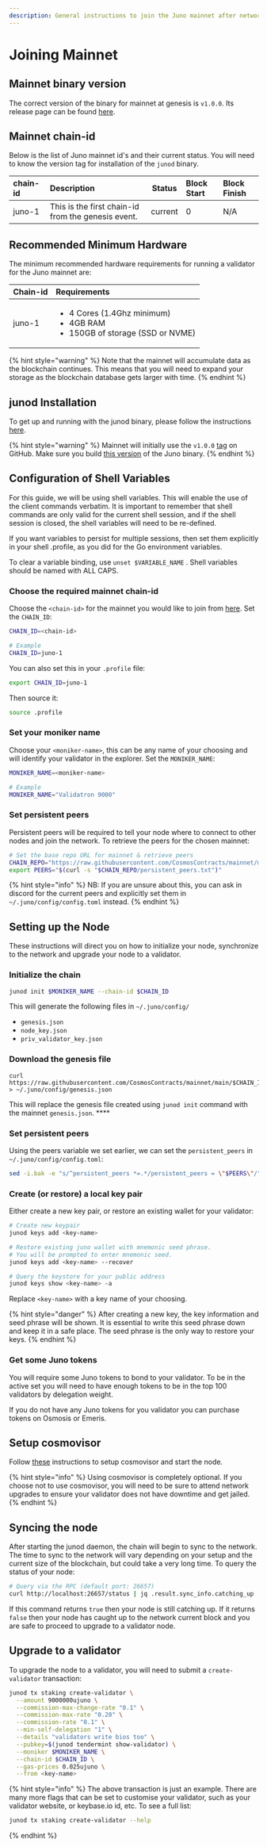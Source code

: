 ```yaml
---
description: General instructions to join the Juno mainnet after network genesis.
---
```


# Joining Mainnet

## Mainnet binary version

The correct version of the binary for mainnet at genesis is `v1.0.0`. Its release page can be found [here](https://github.com/CosmosContracts/juno/releases/tag/v1.0.0).

## Mainnet chain-id

Below is the list of Juno mainnet id's and their current status. You will need to know the version tag for installation of the `junod` binary. 

| chain-id | Description | Status | Block Start | Block Finish |
| :--- | :--- | :---: | :--- | :--- |
| juno-1 | This is the first chain-id from the genesis event. | current | 0 | N/A |

## Recommended Minimum Hardware

The minimum recommended hardware requirements for running a validator for the Juno mainnet are:

<table>
  <thead>
    <tr>
      <th style="text-align:left">Chain-id</th>
      <th style="text-align:left">Requirements</th>
    </tr>
  </thead>
  <tbody>
    <tr>
      <td style="text-align:left">juno-1</td>
      <td style="text-align:left">
        <p></p>
        <ul>
          <li>4 Cores (1.4Ghz minimum)</li>
          <li>4GB RAM</li>
          <li>150GB of storage (SSD or NVME)</li>
        </ul>
      </td>
    </tr>
  </tbody>
</table>

{% hint style="warning" %}
Note that the mainnet will accumulate data as the blockchain continues. This means that you will need to expand your storage as the blockchain database gets larger with time.
{% endhint %}

## junod Installation

To get up and running with the junod binary, please follow the instructions [here](getting-setup.md).

{% hint style="warning" %}
Mainnet will initially use the `v1.0.0` [tag](https://github.com/CosmosContracts/juno/releases/tag/v1.0.0) on GitHub. Make sure you build [this version](https://github.com/CosmosContracts/juno/tree/v1.0.0) of the Juno binary.
{% endhint %}

## Configuration of Shell Variables

For this guide, we will be using shell variables. This will enable the use of the client commands verbatim. It is important to remember that shell commands are only valid for the current shell session, and if the shell session is closed, the shell variables will need to be re-defined. 

If you want variables to persist for multiple sessions, then set them explicitly in your shell .profile, as you did for the Go environment variables.

To clear a variable binding, use `unset $VARIABLE_NAME` . Shell variables should be named with ALL CAPS.

### Choose the required mainnet chain-id

Choose the `<chain-id>` for the mainnet you would like to join from [here](joining-mainnet.md#mainnet-chain-id). Set the `CHAIN_ID`:

```bash
CHAIN_ID=<chain-id>

# Example
CHAIN_ID=juno-1
```

You can also set this in your `.profile` file:

```bash
export CHAIN_ID=juno-1
```

Then source it:

```bash
source .profile
```

### Set your moniker name

Choose your `<moniker-name>`, this can be any name of your choosing and will identify your validator in the explorer. Set the `MONIKER_NAME`:

```bash
MONIKER_NAME=<moniker-name>

# Example
MONIKER_NAME="Validatron 9000"
```

### **Set persistent peers**

Persistent peers will be required to tell your node where to connect to other nodes and join the network. To retrieve the peers for the chosen mainnet:

```bash
# Set the base repo URL for mainnet & retrieve peers
CHAIN_REPO="https://raw.githubusercontent.com/CosmosContracts/mainnet/main/$CHAIN_ID" && \
export PEERS="$(curl -s "$CHAIN_REPO/persistent_peers.txt")"
```

{% hint style="info" %}
NB: If you are unsure about this, you can ask in discord for the current peers and explicitly set them in `~/.juno/config/config.toml` instead.
{% endhint %}

## Setting up the Node

These instructions will direct you on how to initialize your node, synchronize to the network and upgrade your node to a validator. 

### **Initialize the chain**

```bash
junod init $MONIKER_NAME --chain-id $CHAIN_ID
```

This will generate the following files in `~/.juno/config/`

* `genesis.json` 
* `node_key.json` 
* `priv_validator_key.json`

### Download the genesis file

```text
curl https://raw.githubusercontent.com/CosmosContracts/mainnet/main/$CHAIN_ID/genesis.json > ~/.juno/config/genesis.json
```

This will replace the genesis file created using `junod init` command with the mainnet `genesis.json`. ****

### **Set persistent peers**

Using the peers variable we set earlier, we can set the `persistent_peers` in `~/.juno/config/config.toml`: 

```bash
sed -i.bak -e "s/^persistent_peers *=.*/persistent_peers = \"$PEERS\"/" ~/.juno/config/config.toml
```

### **Create \(or restore\) a local key pair**

Either create a new key pair, or restore an existing wallet for your validator:

```bash
# Create new keypair
junod keys add <key-name>

# Restore existing juno wallet with mnemonic seed phrase.
# You will be prompted to enter mnemonic seed.
junod keys add <key-name> --recover

# Query the keystore for your public address
junod keys show <key-name> -a
```

Replace `<key-name>` with a key name of your choosing.

{% hint style="danger" %}
After creating a new key, the key information and seed phrase will be shown. It is essential to write this seed phrase down and keep it in a safe place. The seed phrase is the only way to restore your keys.
{% endhint %}

### **Get some Juno tokens**

You will require some Juno tokens to bond to your validator. To be in the active set you will need to have enough tokens to be in the top 100 validators by delegation weight.

If you do not have any Juno tokens for you validator you can purchase tokens on Osmosis or Emeris.

## Setup cosmovisor

Follow [these](setting-up-cosmovisor.md) instructions to setup cosmovisor and start the node.

{% hint style="info" %}
Using cosmovisor is completely optional. If you choose not to use cosmovisor, you will need to be sure to attend network upgrades to ensure your validator does not have downtime and get jailed.
{% endhint %}

## Syncing the node

After starting the junod daemon, the chain will begin to sync to the network. The time to sync to the network will vary depending on your setup and the current size of the blockchain, but could take a very long time. To query the status of your node:

```bash
# Query via the RPC (default port: 26657)
curl http://localhost:26657/status | jq .result.sync_info.catching_up
```

If this command returns `true` then your node is still catching up. If it returns `false` then your node has caught up to the network current block and you are safe to proceed to upgrade to a validator node.

## Upgrade to a validator

To upgrade the node to a validator, you will need to submit a `create-validator` transaction:

```bash
junod tx staking create-validator \
  --amount 9000000ujuno \
  --commission-max-change-rate "0.1" \
  --commission-max-rate "0.20" \
  --commission-rate "0.1" \
  --min-self-delegation "1" \
  --details "validators write bios too" \
  --pubkey=$(junod tendermint show-validator) \
  --moniker $MONIKER_NAME \
  --chain-id $CHAIN_ID \
  --gas-prices 0.025ujuno \
  --from <key-name>
```

{% hint style="info" %}
The above transaction is just an example. There are many more flags that can be set to customise your validator, such as your validator website, or keybase.io id, etc. To see a full list:

```bash
junod tx staking create-validator --help
```
{% endhint %}

